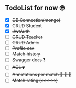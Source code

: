 ## TodoList for now :nerd_face:

- [x] <strike>DB Connection(mongo)</strike>
- [x] <strike>CRUD Student<strike>
- [x] <strike>JwtAuth<strike> 
- [ ] CRUD Teacher
- [ ] CRUD Admin
- [ ] Profile csv
- [ ] Match history
- [ ] Swagger docs :question:
- [ ] ACL :question:
- [ ] Annotations per match :small_red_triangle: :small_red_triangle: :small_red_triangle:
- [ ] Match rating (:star::star::star::star::star:)